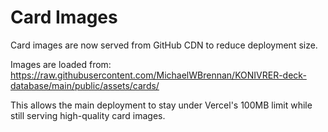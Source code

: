 # Card Images

Card images are now served from GitHub CDN to reduce deployment size.

Images are loaded from:
https://raw.githubusercontent.com/MichaelWBrennan/KONIVRER-deck-database/main/public/assets/cards/

This allows the main deployment to stay under Vercel's 100MB limit while still serving high-quality card images.
